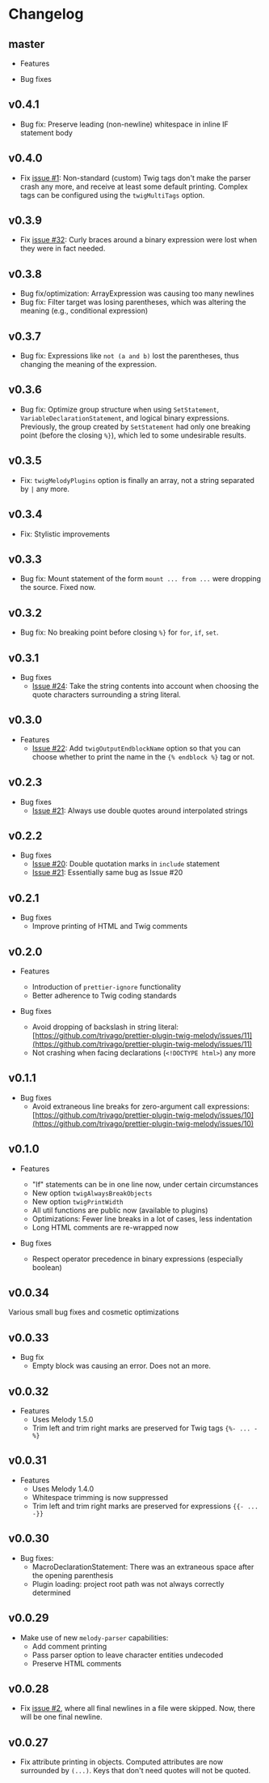 # Changelog

## master

-   Features

-   Bug fixes

## v0.4.1

-   Bug fix: Preserve leading (non-newline) whitespace in inline IF statement body

## v0.4.0

-   Fix [issue #1](https://github.com/trivago/prettier-plugin-twig-melody/issues/1): Non-standard (custom) Twig tags don't make the parser crash any more, and receive at least some default printing. Complex tags can be configured using the `twigMultiTags` option.

## v0.3.9

-   Fix [issue #32](https://github.com/trivago/prettier-plugin-twig-melody/issues/32): Curly braces around a binary expression were lost when they were in fact needed.

## v0.3.8

-   Bug fix/optimization: ArrayExpression was causing too many newlines
-   Bug fix: Filter target was losing parentheses, which was altering the meaning (e.g., conditional expression)

## v0.3.7

-   Bug fix: Expressions like `not (a and b)` lost the parentheses, thus changing the meaning of the expression.

## v0.3.6

-   Bug fix: Optimize group structure when using `SetStatement`, `VariableDeclarationStatement`, and logical binary expressions. Previously, the group created by `SetStatement` had only one breaking point (before the closing `%}`), which led to some undesirable results.

## v0.3.5

-   Fix: `twigMelodyPlugins` option is finally an array, not a string separated by `|` any more.

## v0.3.4

-   Fix: Stylistic improvements

## v0.3.3

-   Bug fix: Mount statement of the form `mount ... from ...` were dropping the source. Fixed now.

## v0.3.2

-   Bug fix: No breaking point before closing `%}` for `for`, `if`, `set`.

## v0.3.1

-   Bug fixes
    -   [Issue #24](https://github.com/trivago/prettier-plugin-twig-melody/issues/24): Take the string contents into account when choosing the quote characters surrounding a string literal.

## v0.3.0

-   Features
    -   [Issue #22](https://github.com/trivago/prettier-plugin-twig-melody/issues/22): Add `twigOutputEndblockName` option so that you can choose whether to print the name in the `{% endblock %}` tag or not.

## v0.2.3

-   Bug fixes
    -   [Issue #21](https://github.com/trivago/prettier-plugin-twig-melody/issues/21): Always use double quotes around interpolated strings

## v0.2.2

-   Bug fixes
    -   [Issue #20](https://github.com/trivago/prettier-plugin-twig-melody/issues/20): Double quotation marks in `include` statement
    -   [Issue #21](https://github.com/trivago/prettier-plugin-twig-melody/issues/21): Essentially same bug as Issue #20

## v0.2.1

-   Bug fixes
    -   Improve printing of HTML and Twig comments

## v0.2.0

-   Features

    -   Introduction of `prettier-ignore` functionality
    -   Better adherence to Twig coding standards

-   Bug fixes
    -   Avoid dropping of backslash in string literal: [https://github.com/trivago/prettier-plugin-twig-melody/issues/11](https://github.com/trivago/prettier-plugin-twig-melody/issues/11)
    -   Not crashing when facing declarations (`<!DOCTYPE html>`) any more

## v0.1.1

-   Bug fixes
    -   Avoid extraneous line breaks for zero-argument call expressions: [https://github.com/trivago/prettier-plugin-twig-melody/issues/10](https://github.com/trivago/prettier-plugin-twig-melody/issues/10)

## v0.1.0

-   Features

    -   "If" statements can be in one line now, under certain circumstances
    -   New option `twigAlwaysBreakObjects`
    -   New option `twigPrintWidth`
    -   All util functions are public now (available to plugins)
    -   Optimizations: Fewer line breaks in a lot of cases, less indentation
    -   Long HTML comments are re-wrapped now

-   Bug fixes
    -   Respect operator precedence in binary expressions (especially boolean)

## v0.0.34

Various small bug fixes and cosmetic optimizations

## v0.0.33

-   Bug fix
    -   Empty block was causing an error. Does not an more.

## v0.0.32

-   Features
    -   Uses Melody 1.5.0
    -   Trim left and trim right marks are preserved for Twig tags `{%- ... -%}`

## v0.0.31

-   Features
    -   Uses Melody 1.4.0
    -   Whitespace trimming is now suppressed
    -   Trim left and trim right marks are preserved for expressions `{{- ... -}}`

## v0.0.30

-   Bug fixes:
    -   MacroDeclarationStatement: There was an extraneous space after the opening parenthesis
    -   Plugin loading: project root path was not always correctly determined

## v0.0.29

-   Make use of new `melody-parser` capabilities:
    -   Add comment printing
    -   Pass parser option to leave character entities undecoded
    -   Preserve HTML comments

## v0.0.28

-   Fix [issue #2](https://github.com/trivago/prettier-plugin-twig-melody/issues/2), where all final newlines in a file were skipped. Now, there will be one final newline.

## v0.0.27

-   Fix attribute printing in objects. Computed attributes are now surrounded by `(...)`. Keys that don't need quotes will not be quoted.
